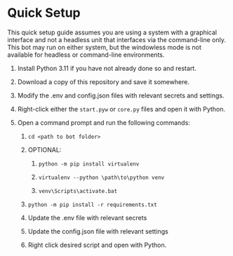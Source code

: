 # Quick Setup
This quick setup guide assumes you are using a system with a graphical interface and not a headless
unit that interfaces via the command-line only. This bot may run on either system, but the windowless
mode is not available for headless or command-line environments.

1. Install Python 3.11 if you have not already done so and restart.

2. Download a copy of this repository and save it somewhere.

3. Modify the .env and config.json files with relevant secrets and settings.

4. Right-click either the `start.pyw` or `core.py` files and open it with Python.

5. Open a command prompt and run the following commands:
	1. `cd <path to bot folder>`

	2. OPTIONAL:
		1. `python -m pip install virtualenv`

		2. `virtualenv --python \path\to\python venv`

		3. `venv\Scripts\activate.bat`

	2. `python -m pip install -r requirements.txt`

	3. Update the .env file with relevant secrets

	4. Update the config.json file with relevant settings

	5. Right click desired script and open with Python.
